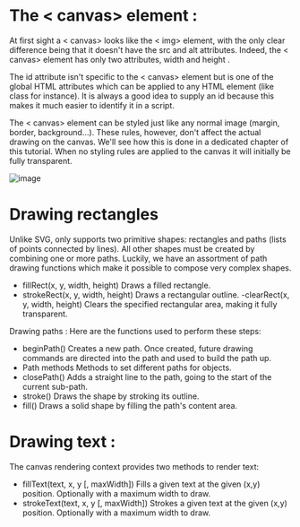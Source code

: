 # The < canvas> element :
At first sight a < canvas> looks like the < img> element, with the only clear difference being that it doesn't have the src and alt attributes. Indeed, the < canvas> element has only two attributes, width and height .

The id attribute isn't specific to the < canvas> element but is one of the global HTML attributes which can be applied to any HTML element (like class for instance). It is always a good idea to supply an id because this makes it much easier to identify it in a script.

The < canvas> element can be styled just like any normal image (margin, border, background…). These rules, however, don't affect the actual drawing on the canvas. We'll see how this is done in a dedicated chapter of this tutorial. When no styling rules are applied to the canvas it will initially be fully transparent.


![image](https://miro.medium.com/max/1006/0*y7IF3MXZ0BjfUHp7)

# Drawing rectangles
Unlike SVG, <canvas> only supports two primitive shapes: rectangles and paths (lists of points connected by lines). All other shapes must be created by combining one or more paths. Luckily, we have an assortment of path drawing functions which make it possible to compose very complex shapes.

- fillRect(x, y, width, height)
Draws a filled rectangle.
- strokeRect(x, y, width, height)
Draws a rectangular outline.
-clearRect(x, y, width, height)
Clears the specified rectangular area, making it fully transparent.

Drawing paths :
Here are the functions used to perform these steps:

- beginPath()
Creates a new path. Once created, future drawing commands are directed into the path and used to build the path up.
- Path methods
Methods to set different paths for objects.
- closePath()
Adds a straight line to the path, going to the start of the current sub-path.
- stroke()
Draws the shape by stroking its outline.
- fill()
Draws a solid shape by filling the path's content area.

# Drawing text :
The canvas rendering context provides two methods to render text:

- fillText(text, x, y [, maxWidth])
Fills a given text at the given (x,y) position. Optionally with a maximum width to draw.
- strokeText(text, x, y [, maxWidth])
Strokes a given text at the given (x,y) position. Optionally with a maximum width to draw.
